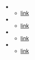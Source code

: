 -  - [link](https://journals.sagepub.com/doi/pdf/10.1177/0267323120922066)
-  - [link](https://deliverypdf.ssrn.com/delivery.php?ID=185119005071011012104111066119019074017047006041059002118107066106085096026024102112025016100118110061032000121005112096088066016080011050064106087031064080124080094025044095068097123069084093117118073120107003071096072002087011104029108102025020092098&EXT=pdf&INDEX=TRUE)
-  - [link](https://www.tandfonline.com/doi/pdf/10.1080/1369118X.2021.1994631)
-  - [link](https://faculty.cc.gatech.edu/~dyang888/docs/jhaver-2021-deplatforming.pdf)